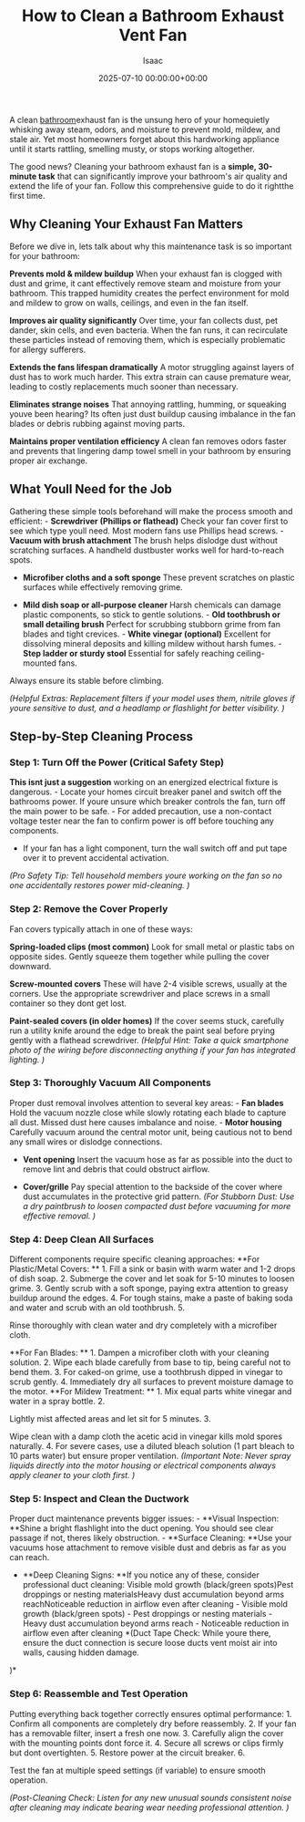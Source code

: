 ﻿---
title: How to Clean a Bathroom Exhaust Vent Fan
description: A clean bathroom exhaust fan is the unsung hero of your homequietly whisking away steam, odors, and moisture to prevent mold, mildew, and stale air.
slug: /how-to-clean-a-bathroom-exhaust-vent-fan/
date: 2025-07-10 00:00:00+00:00
lastmod: 2025-07-10 00:00:00+03:00
author: Isaac
categories:

- Bathroom Repairs

- Guide
tags:

- bathroom-repairs

- bathroom

- exhaust
layout: post
---

A clean [bathroom](https://pestpolicy.com/replacing-a-bathroom-exhaust-fan/)exhaust fan is the unsung hero of your homequietly whisking away steam, odors, and moisture to prevent mold, mildew, and stale air. Yet most homeowners forget about this hardworking appliance until it starts rattling, smelling musty, or stops working altogether.

The good news? Cleaning your bathroom exhaust fan is a **simple, 30-minute task** that can significantly improve your bathroom's air quality and extend the life of your fan. Follow this comprehensive guide to do it rightthe first time.

##  **Why Cleaning Your Exhaust Fan Matters**

Before we dive in, lets talk about why this maintenance task is so important for your bathroom:

**Prevents mold & mildew buildup** When your exhaust fan is clogged with dust and grime, it cant effectively remove steam and moisture from your bathroom. This trapped humidity creates the perfect environment for mold and mildew to grow on walls, ceilings, and even in the fan itself.

**Improves air quality significantly** Over time, your fan collects dust, pet dander, skin cells, and even bacteria. When the fan runs, it can recirculate these particles instead of removing them, which is especially problematic for allergy sufferers.

**Extends the fans lifespan dramatically** A motor struggling against layers of dust has to work much harder. This extra strain can cause premature wear, leading to costly replacements much sooner than necessary.

**Eliminates strange noises** That annoying rattling, humming, or squeaking youve been hearing? Its often just dust buildup causing imbalance in the fan blades or debris rubbing against moving parts.

**Maintains proper ventilation efficiency** A clean fan removes odors faster and prevents that lingering damp towel smell in your bathroom by ensuring proper air exchange.

##  **What Youll Need for the Job**

Gathering these simple tools beforehand will make the process smooth and efficient: - **Screwdriver (Phillips or flathead)** Check your fan cover first to see which type youll need. Most modern fans use Phillips head screws. - **Vacuum with brush attachment** The brush helps dislodge dust without scratching surfaces. A handheld dustbuster works well for hard-to-reach spots.

- **Microfiber cloths and a soft sponge** These prevent scratches on plastic surfaces while effectively removing grime.

- **Mild dish soap or all-purpose cleaner** Harsh chemicals can damage plastic components, so stick to gentle solutions. - **Old toothbrush or small detailing brush** Perfect for scrubbing stubborn grime from fan blades and tight crevices. - **White vinegar (optional)** Excellent for dissolving mineral deposits and killing mildew without harsh fumes. - **Step ladder or sturdy stool** Essential for safely reaching ceiling-mounted fans.

Always ensure its stable before climbing.

*(Helpful Extras: Replacement filters if your model uses them, nitrile gloves if youre sensitive to dust, and a headlamp or flashlight for better visibility. )*

##  **Step-by-Step Cleaning Process**

###  **Step 1: Turn Off the Power (Critical Safety Step)**

**This isnt just a suggestion** working on an energized electrical fixture is dangerous. - Locate your homes circuit breaker panel and switch off the bathrooms power. If youre unsure which breaker controls the fan, turn off the main power to be safe. - For added precaution, use a non-contact voltage tester near the fan to confirm power is off before touching any components.

- If your fan has a light component, turn the wall switch off and put tape over it to prevent accidental activation.

*(Pro Safety Tip: Tell household members youre working on the fan so no one accidentally restores power mid-cleaning. )*

###  **Step 2: Remove the Cover Properly**

Fan covers typically attach in one of these ways:

**Spring-loaded clips (most common)** Look for small metal or plastic tabs on opposite sides. Gently squeeze them together while pulling the cover downward.

**Screw-mounted covers** These will have 2-4 visible screws, usually at the corners. Use the appropriate screwdriver and place screws in a small container so they dont get lost.

**Paint-sealed covers (in older homes)** If the cover seems stuck, carefully run a utility knife around the edge to break the paint seal before prying gently with a flathead screwdriver. *(Helpful Hint: Take a quick smartphone photo of the wiring before disconnecting anything if your fan has integrated lighting. )*

###  **Step 3: Thoroughly Vacuum All Components**

Proper dust removal involves attention to several key areas: - **Fan blades** Hold the vacuum nozzle close while slowly rotating each blade to capture all dust. Missed dust here causes imbalance and noise. - **Motor housing** Carefully vacuum around the central motor unit, being cautious not to bend any small wires or dislodge connections.

- **Vent opening** Insert the vacuum hose as far as possible into the duct to remove lint and debris that could obstruct airflow.

- **Cover/grille** Pay special attention to the backside of the cover where dust accumulates in the protective grid pattern. *(For Stubborn Dust: Use a dry paintbrush to loosen compacted dust before vacuuming for more effective removal. )*

###  **Step 4: Deep Clean All Surfaces**

Different components require specific cleaning approaches: **For Plastic/Metal Covers: ** 1. Fill a sink or basin with warm water and 1-2 drops of dish soap. 2. Submerge the cover and let soak for 5-10 minutes to loosen grime. 3. Gently scrub with a soft sponge, paying extra attention to greasy buildup around the edges. 4. For tough stains, make a paste of baking soda and water and scrub with an old toothbrush. 5.

Rinse thoroughly with clean water and dry completely with a microfiber cloth.

**For Fan Blades: ** 1. Dampen a microfiber cloth with your cleaning solution. 2. Wipe each blade carefully from base to tip, being careful not to bend them. 3. For caked-on grime, use a toothbrush dipped in vinegar to scrub gently. 4. Immediately dry all surfaces to prevent moisture damage to the motor. **For Mildew Treatment: ** 1. Mix equal parts white vinegar and water in a spray bottle. 2.

Lightly mist affected areas and let sit for 5 minutes. 3.

Wipe clean with a damp cloth the acetic acid in vinegar kills mold spores naturally. 4. For severe cases, use a diluted bleach solution (1 part bleach to 10 parts water) but ensure proper ventilation. *(Important Note: Never spray liquids directly into the motor housing or electrical components always apply cleaner to your cloth first. )*

###  **Step 5: Inspect and Clean the Ductwork**

Proper duct maintenance prevents bigger issues: - **Visual Inspection: **Shine a bright flashlight into the duct opening. You should see clear passage if not, theres likely obstruction. - **Surface Cleaning: **Use your vacuums hose attachment to remove visible dust and debris as far as you can reach.

- **Deep Cleaning Signs: **If you notice any of these, consider professional duct cleaning: Visible mold growth (black/green spots)Pest droppings or nesting materialsHeavy dust accumulation beyond arms reachNoticeable reduction in airflow even after cleaning - Visible mold growth (black/green spots) - Pest droppings or nesting materials - Heavy dust accumulation beyond arms reach - Noticeable reduction in airflow even after cleaning *(Duct Tape Check: While youre there, ensure the duct connection is secure loose ducts vent moist air into walls, causing hidden damage.

)*

###  **Step 6: Reassemble and Test Operation**

Putting everything back together correctly ensures optimal performance: 1. Confirm all components are completely dry before reassembly. 2. If your fan has a removable filter, insert a fresh one now. 3. Carefully align the cover with the mounting points dont force it. 4. Secure all screws or clips firmly but dont overtighten. 5. Restore power at the circuit breaker. 6.

Test the fan at multiple speed settings (if variable) to ensure smooth operation.

*(Post-Cleaning Check: Listen for any new unusual sounds consistent noise after cleaning may indicate bearing wear needing professional attention. )*
